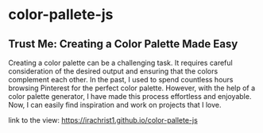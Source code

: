 # color-pallete-js

## Trust Me: Creating a Color Palette Made Easy

Creating a color palette can be a challenging task. It requires careful consideration of the desired output and ensuring that the colors complement each other. 
In the past, I used to spend countless hours browsing Pinterest for the perfect color palette. However, with the help of a color palette generator, 
I have made this process effortless and enjoyable. Now, I can easily find inspiration and work on projects that I love.


link to the view: https://irachrist1.github.io/color-pallete-js
